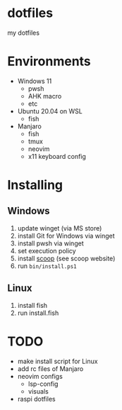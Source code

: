 # dotfiles
my dotfiles

# Environments
- Windows 11
  - pwsh
  - AHK macro
  - etc
- Ubuntu 20.04 on WSL
  - fish
- Manjaro
  - fish
  - tmux
  - neovim
  - x11 keyboard config

# Installing
## Windows
1. update winget (via MS store)
2. install Git for Windows via winget
3. install pwsh via winget
4. set execution policy
5. install [scoop](https://scoop.sh/) (see scoop website)
6. run `bin/install.ps1`

## Linux
1. install fish
2. run install.fish

# TODO
- make install script for Linux
- add rc files of Manjaro
- neovim configs
  - lsp-config
  - visuals
- raspi dotfiles
